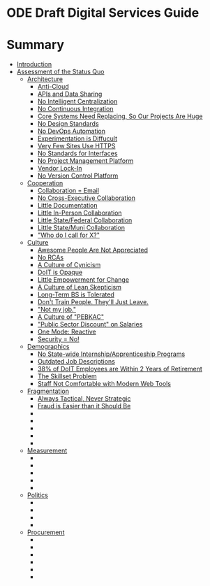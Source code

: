 # ODE Draft Digital Services Guide
# Summary

* [Introduction](README.md)
* [Assessment of the Status Quo](status_quo/README.md)
    * [Architecture](architecture/README.md)
        * [Anti-Cloud](anti-cloud.md)
        * [APIs and Data Sharing](apis-data-sharing.md)
        * [No Intelligent Centralization](centralized.md)
        * [No Continuous Integration](ci.md)
        * [Core Systems Need Replacing, So Our Projects Are Huge](core-systems-and-project-size.md)
        * [No Design Standards](design-standards.md)
        * [No DevOps Automation](devops-automation.md)
        * [Experimentation is Diffucult](difficult-experimentation.md)
        * [Very Few Sites Use HTTPS](http-https.md)
        * [No Standards for Interfaces](interface-standards.md)
        * [No Project Management Platform](project-management.md)
        * [Vendor Lock-In](vendor-lock-in.md)
        * [No Version Control Platform](version-control.md)
    * [Cooperation](cooperation/README.md)
        * [Collaboration = Email](collab-equals-email.md)
        * [No Cross-Executive Collaboration](exec-sos-treas-ag-courts.md)
        * [Little Documentation](lack-of-documentation.md)
        * [Little In-Person Collaboration](limited-in-person.md)
        * [Little State/Federal Collaboration](state-federal.md)
        * [Little State/Muni Collaboration](state-muni.md)
        * ["Who do I call for X?"](who-do-i-call.md)
    * [Culture](culture/README.md)
        * [Awesome People Are Not Appreciated](awesome-people-not-appreciated.md)
        * [No RCAs](causality.md)
        * [A Culture of Cynicism](cynicism.md)
        * [DoIT is Opaque](doit-is-opaque.md)
        * [Little Empowerment for Change](empowerment-for-change.md)
        * [A Culture of Lean Skepticism](lean-skepticism.md)
        * [Long-Term BS is Tolerated](long-term-bs.md)
        * [Don't Train People. They'll Just Leave.](no-training.md)
        * ["Not my job."](not-my-job.md)
        * [A Culture of "PEBKAC"](pebkac.md)
        * ["Public Sector Discount" on Salaries](public-sector-discount.md)
        * [One Mode: Reactive](reactive.md)
        * [Security = No!](security-equals-no.md)
    * [Demographics](demographics/README.md)
        * [No State-wide Internship/Apprenticeship Programs](internship-apprenticeship.md)
        * [Outdated Job Descriptions](job-descriptions.md)
        * [38% of DoIT Employees are Within 2 Years of Retirement](retirement.md)
        * [The Skillset Problem](skillsets.md)
        * [Staff Not Comfortable with Modern Web Tools](web-tools.md)
    * [Fragmentation](fragmentation/README.md)
        * [Always Tactical, Never Strategic](everything-tactical.md)
        * [Fraud is Easier than it Should Be](fraud-easier-than-it-should-be.md)
        * [](lack-of-architecture.md)
        * [](lack-of-strategy.md)
        * [](no-time-for-research.md)
        * [](no-time-for-strategic-action.md)
        * [](one-citizen-thirty-five-logins.md)
    * [Measurement](measurement/README.md)
        * [](kpis.md)
        * [](labor.md)
        * [](performance-management.md)
        * [](surveys.md)
        * [](wardley.md)
    * [Politics](politics/README.md)
        * [](communication.md)
        * [](data-feedback-to-policy.md)
        * [](leadership-understanding-of-tech.md)
        * [](mandates.md)
    * [Procurement](procurement/README.md)
        * [](enterprise-services.md)
        * [](itif.md)
        * [](po-v-cc.md)
        * [](small-company-disadvantage.md)
        * [](small-dollar-purchases.md)
        * [](waterfall-v-agile.md)